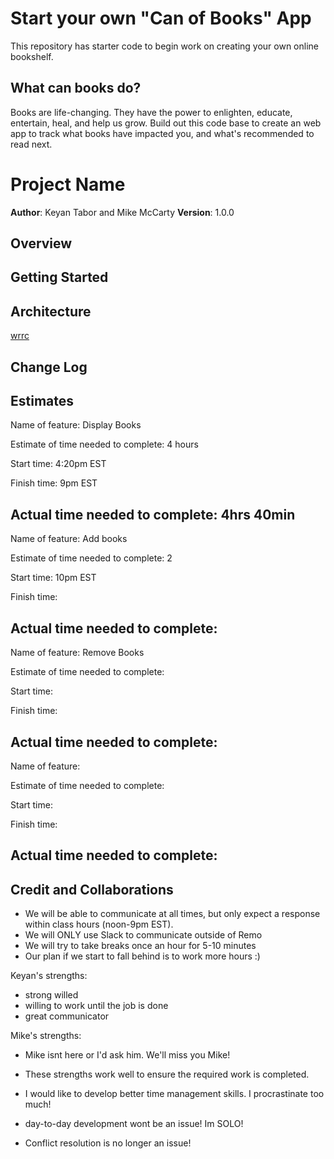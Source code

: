 # Start your own "Can of Books" App

This repository has starter code to begin work on creating your own online bookshelf.

## What can books do?

Books are life-changing. They have the power to enlighten, educate, entertain, heal, and help us grow. Build out this code base to create an web app to track what books have impacted you, and what's recommended to read next.

# Project Name

**Author**: Keyan Tabor and Mike McCarty
**Version**: 1.0.0 

## Overview
<!-- Provide a high level overview of what this application is and why you are building it, beyond the fact that it's an assignment for this class. (i.e. What's your problem domain?) -->

## Getting Started
<!-- What are the steps that a user must take in order to build this app on their own machine and get it running? -->

## Architecture
<!-- Provide a detailed description of the application design. What technologies (languages, libraries, etc) you're using, and any other relevant design information. -->
[wrrc](images/Screenshot%202022-11-21%20at%201.56.56%20PM.png)

## Change Log
<!-- Use this area to document the iterative changes made to your application as each feature is successfully implemented. Use time stamps. Here's an example:

01-01-2001 4:59pm - Application now has a fully-functional express server, with a GET route for the location resource. -->

## Estimates

Name of feature: Display Books

Estimate of time needed to complete: 4 hours

Start time: 4:20pm EST

Finish time: 9pm EST

Actual time needed to complete: 4hrs 40min
-----------------------------------------------------------

Name of feature: Add books

Estimate of time needed to complete: 2

Start time: 10pm EST

Finish time: 

Actual time needed to complete: 
----------------------------------------------------------

Name of feature: Remove Books

Estimate of time needed to complete: 

Start time: 

Finish time: 

Actual time needed to complete: 
----------------------------------------------------------

Name of feature: 

Estimate of time needed to complete: 

Start time: 

Finish time: 

Actual time needed to complete: 
----------------------------------------------------------

## Credit and Collaborations
<!-- Give credit (and a link) to other people or resources that helped you build this application. -->

- We will be able to communicate at all times, but only expect a response within class hours (noon-9pm EST).
- We will ONLY use Slack to communicate outside of Remo
- We will try to take breaks once an hour for 5-10 minutes 
- Our plan if we start to fall behind is to work more hours :)

Keyan's strengths:
- strong willed
- willing to work until the job is done
- great communicator

Mike's strengths:
- Mike isnt here or I'd ask him. We'll miss you Mike!

- These strengths work well to ensure the required work is completed.
- I would like to develop better time management skills. I procrastinate too much!
- day-to-day development wont be an issue! Im SOLO!
- Conflict resolution is no longer an issue!

